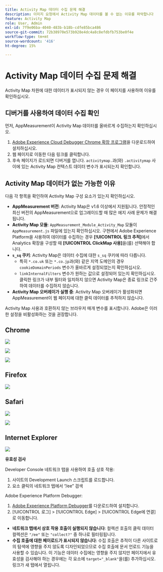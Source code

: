```yaml
---
title: Activity Map 데이터 수집 문제 해결
description: 이미지 요청에서 Activity Map 데이터를 볼 수 없는 이유를 파악합니다
feature: Activity Map
role: User, Admin
exl-id: 7f9e06ba-4040-483b-b18b-cdfe85bca486
source-git-commit: 72b38970e573b928e4dc4a8c8efdbfb753be0f4e
workflow-type: tm+mt
source-wordcount: '416'
ht-degree: 15%

---
```


# Activity Map 데이터 수집 문제 해결

Activity Map 차원에 대한 데이터가 표시되지 않는 경우 이 페이지를 사용하여 이유를 확인하십시오.

## 디버거를 사용하여 데이터 수집 확인

먼저, AppMeasurement이 Activity Map 데이터를 올바르게 수집하는지 확인하십시오.

1. [Adobe Experience Cloud Debugger Chrome 확장 프로그램](https://experienceleague.adobe.com/en/docs/experience-platform/debugger/home)을 다운로드하여 설치하십시오.
2. 웹 페이지로 이동한 다음 링크를 클릭합니다.
3. 후속 페이지가 로드되면 디버거를 엽니다. `activitymap.`과(와) `.activitymap` 사이에 있는 Activity Map 컨텍스트 데이터 변수가 표시되는지 확인합니다.

## Activity Map 데이터가 없는 가능한 이유

다음 각 항목을 확인하여 Activity Map 구성 요소가 있는지 확인하십시오.

* **AppMeasurement 버전**: Activity Map은 v1.6 이상에서 지원됩니다. 안정적인 최신 버전의 AppMeasurement으로 업그레이드할 때 많은 에지 사례 문제가 해결됩니다.
* **Activity Map 모듈**: `AppMeasurement_Module_Activity_Map` 모듈이 `AppMeasurement.js` 파일에 있는지 확인하십시오. 구현에서 Adobe Experience Platform을 사용하여 데이터를 수집하는 경우 **[!UICONTROL 링크 추적]**&#x200B;에서 Analytics 확장을 구성할 때 **[!UICONTROL ClickMap 사용]**&#x200B;을(를) 선택해야 합니다.
* **`s_sq` 쿠키**: Activity Map은 데이터 수집에 대한 `s_sq` 쿠키에 따라 다릅니다.
   * 특히 `*.co.uk` 또는 `*.co.jp`과(와) 같은 지역 도메인의 경우 `cookieDomainPeriods` 변수가 올바르게 설정되었는지 확인하십시오.
   * `linkInternalFilters` 변수가 원하는 값으로 설정되어 있는지 확인하십시오. 클릭한 링크가 내부 필터와 일치하지 않으면 Activity Map은 종료 링크로 간주하여 데이터를 수집하지 않습니다.
* **Activity Map 오버레이가 실행 중**: Activity Map 오버레이가 활성화되면 AppMeasurement이 웹 페이지에 대한 클릭 데이터를 추적하지 않습니다.

Activity Map 사용과 호환하지 않는 브라우저 매개 변수를 표시합니다. Adobe은 이러한 설정을 비활성화하는 것을 권장합니다.

## Chrome

![](assets/Chrome1.png)

![](assets/Chrome2.png)

![](assets/Chrome3.png)

## Firefox

![](assets/Firefox.png)

## Safari

![](assets/Safari1.png)

![](assets/Safari2.png)

## Internet Explorer

![](assets/IE1.png)


**유효성 검사**

Developer Console 네트워크 탭을 사용하여 호출 상호 작용:

1. 사이트의 Development Launch 스크립트를 로드합니다.
1. 요소 클릭의 네트워크 탭에서 “/ee” 검색

Adobe Experience Platform Debugger:

1. [Adobe Experience Platform Debugger](https://chromewebstore.google.com/detail/adobe-experience-platform/bfnnokhpnncpkdmbokanobigaccjkpob)를 다운로드하여 설치합니다.
1. [!UICONTROL 로그] > [!UICONTROL Edge] > [!UICONTROL Edge에 연결]로 이동합니다.

* **네트워크 탭에서 상호 작용 호출이 실행되지 않습니다**: 컬렉션 호출의 클릭 데이터 컬렉션은 `"/ee"` 또는 `"collect?"` 중 하나로 필터링됩니다.
* **수집 호출에 대한 페이로드가 표시되지 않습니다**: 수집 호출은 추적이 다른 사이트로의 탐색에 영향을 주지 않도록 디자인되었으므로 수집 호출에 문서 언로드 기능을 사용할 수 있습니다. 이 기능은 데이터 수집에는 영향을 주지 않지만 페이지에서 유효성을 검사해야 하는 경우에는 각 요소에 `target="_blank"`을(를) 추가하십시오. 링크가 새 탭에서 열립니다.
